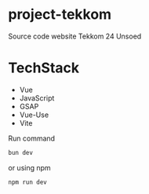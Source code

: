 # project-tekkom

Source code website Tekkom 24 Unsoed

<h1>TechStack</h1>

- Vue
- JavaScript
- GSAP
- Vue-Use
- Vite

Run command

```bash
bun dev
```

or using npm

```bash
npm run dev
```
